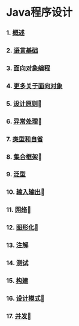 # Java程序设计

<!-- 使用说明

本地运行
``` bash
git clone https://github.com/njuics/java-2018f.git
cd java-2018f
npm install
npm install http-server -g
http-server
```

打开浏览器访问http://localhost:8080 -->


### 1. [概述](slides/1)
### 2. [语言基础](slides/2)
### 3. [面向对象编程](slides/3)
### 4. [更多关于面向对象](slides/4)
### 5. [设计原则](slides/5)🙋
### 6. [异常处理](slides/6)🙋
### 7. [类型和自省](slides/7)
### 8. [集合框架](slides/8)🙋
### 9. [泛型](slides/9)
### 10. [输入输出](slides/10)🙋
### 11. [网络](slides/11)🙋
### 12. [图形化](slides/12)🙋
### 13. [注解](slides/13)
### 14. [测试](slides/14)
### 15. [构建](slides/15)
### 16. [设计模式](slides/16)🙋
### 17. [并发](slides/17)🙋
